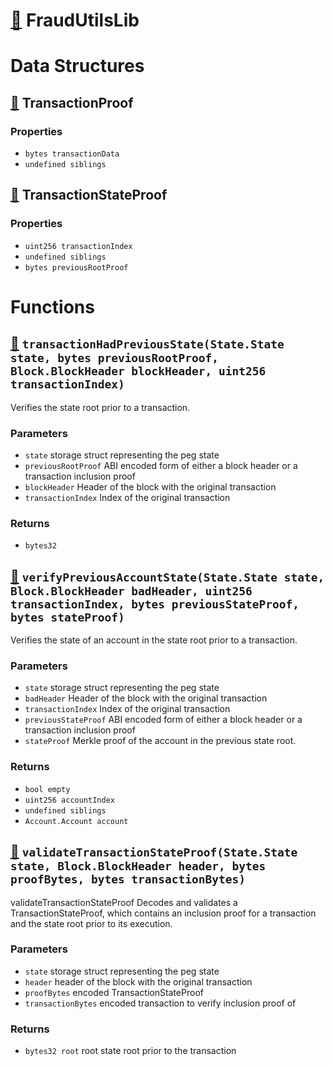 # [🔗](/contracts/fraud-proofs/FraudUtilsLib.sol#L10) FraudUtilsLib

# Data Structures

## [🔗](/contracts/fraud-proofs/FraudUtilsLib.sol#L14) TransactionProof

### Properties

- `bytes transactionData`
- `undefined siblings`

## [🔗](/contracts/fraud-proofs/FraudUtilsLib.sol#L103) TransactionStateProof

### Properties

- `uint256 transactionIndex`
- `undefined siblings`
- `bytes previousRootProof`

# Functions

## [🔗](/contracts/fraud-proofs/FraudUtilsLib.sol#L19) `transactionHadPreviousState(State.State state, bytes previousRootProof, Block.BlockHeader blockHeader, uint256 transactionIndex)`

Verifies the state root prior to a transaction.

### Parameters

- `state` storage struct representing the peg state
- `previousRootProof` ABI encoded form of either a block header or a transaction inclusion proof
- `blockHeader` Header of the block with the original transaction
- `transactionIndex` Index of the original transaction

### Returns

- `bytes32`

## [🔗](/contracts/fraud-proofs/FraudUtilsLib.sol#L74) `verifyPreviousAccountState(State.State state, Block.BlockHeader badHeader, uint256 transactionIndex, bytes previousStateProof, bytes stateProof)`

Verifies the state of an account in the state root prior to a transaction.

### Parameters

- `state` storage struct representing the peg state
- `badHeader` Header of the block with the original transaction
- `transactionIndex` Index of the original transaction
- `previousStateProof` ABI encoded form of either a block header or a transaction inclusion proof
- `stateProof` Merkle proof of the account in the previous state root.

### Returns

- `bool empty`
- `uint256 accountIndex`
- `undefined siblings`
- `Account.Account account`

## [🔗](/contracts/fraud-proofs/FraudUtilsLib.sol#L109) `validateTransactionStateProof(State.State state, Block.BlockHeader header, bytes proofBytes, bytes transactionBytes)`

validateTransactionStateProof Decodes and validates a TransactionStateProof, which contains an inclusion proof for a transaction and the state root prior to its execution.

### Parameters

- `state` storage struct representing the peg state
- `header` header of the block with the original transaction
- `proofBytes` encoded TransactionStateProof
- `transactionBytes` encoded transaction to verify inclusion proof of

### Returns

- `bytes32 root` root state root prior to the transaction
